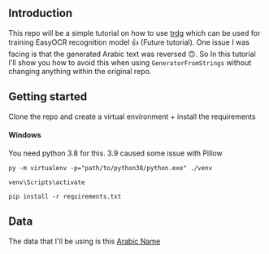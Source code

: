 ## Introduction

This repo will be a simple tutorial on how to use [trdg](https://github.com/Belval/TextRecognitionDataGenerator) which can be used for training EasyOCR recognition model 👍 (Future tutorial). One issue I was facing is that the generated Arabic text was reversed 🙃. So In this tutorial I'll show you how to avoid this when using `GeneratorFromStrings` without changing anything within the original repo.

## Getting started

Clone the repo and create a virtual environment + install the requirements

#### Windows

You need python 3.8 for this. 3.9 caused some issue with Pillow

```
py -m virtualenv -p="path/to/python38/python.exe" ./venv
```

```
venv\Scripts\activate
```

```
pip install -r requirements.txt
```

## Data

The data that I'll be using is this [Arabic Name](https://www.kaggle.com/lailamohammed/arabic-names)
